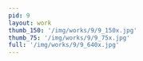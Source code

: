 ```yaml
---
pid: 9
layout: work
thumb_150: '/img/works/9/9_150x.jpg'
thumb_75: '/img/works/9/9_75x.jpg'
full: '/img/works/9/9_640x.jpg'
---
```

